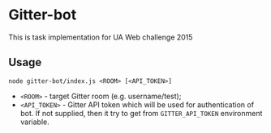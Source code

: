 Gitter-bot
==========

This is task implementation for UA Web challenge 2015

## Usage

```shell
node gitter-bot/index.js <ROOM> [<API_TOKEN>]
```

* `<ROOM>` - target Gitter room (e.g. username/test);
* `<API_TOKEN>` - Gitter API token which will be used for authentication of bot. If not supplied, then it try to get from `GITTER_API_TOKEN` environment variable.

